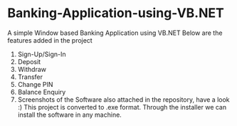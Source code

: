# Banking-Application-using-VB.NET
A simple Window based Banking Application using VB.NET
Below are the features added in the project 
1. Sign-Up/Sign-In
2. Deposit
3. Withdraw
4. Transfer
5. Change PIN
6. Balance Enquiry 
7. Screenshots of the Software also attached in the repository, have a look :)
This project is converted to .exe format.
Through the installer we can install the software in any machine.

